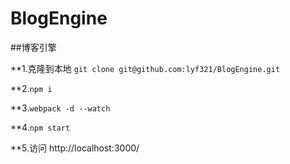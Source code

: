 # BlogEngine

##博客引擎

**1.克隆到本地 `git clone git@github.com:lyf321/BlogEngine.git `

**2.```npm i```

**3.```webpack -d --watch```

**4.```npm start```

**5.访问 http://localhost:3000/

